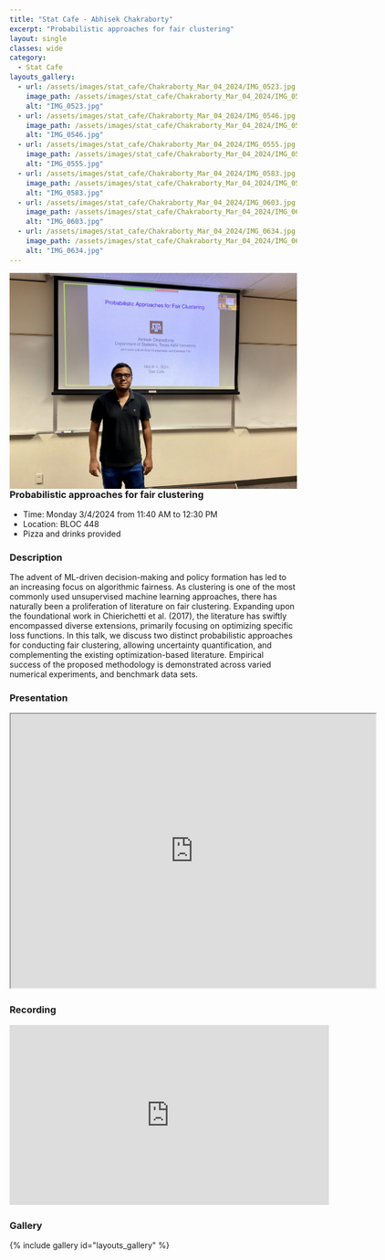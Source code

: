 ```yaml
---
title: "Stat Cafe - Abhisek Chakraborty"
excerpt: "Probabilistic approaches for fair clustering"
layout: single
classes: wide
category: 
  - Stat Cafe
layouts_gallery:
  - url: /assets/images/stat_cafe/Chakraborty_Mar_04_2024/IMG_0523.jpg
    image_path: /assets/images/stat_cafe/Chakraborty_Mar_04_2024/IMG_0523.jpg
    alt: "IMG_0523.jpg"
  - url: /assets/images/stat_cafe/Chakraborty_Mar_04_2024/IMG_0546.jpg
    image_path: /assets/images/stat_cafe/Chakraborty_Mar_04_2024/IMG_0546.jpg
    alt: "IMG_0546.jpg"
  - url: /assets/images/stat_cafe/Chakraborty_Mar_04_2024/IMG_0555.jpg
    image_path: /assets/images/stat_cafe/Chakraborty_Mar_04_2024/IMG_0555.jpg
    alt: "IMG_0555.jpg"
  - url: /assets/images/stat_cafe/Chakraborty_Mar_04_2024/IMG_0583.jpg
    image_path: /assets/images/stat_cafe/Chakraborty_Mar_04_2024/IMG_0583.jpg
    alt: "IMG_0583.jpg"
  - url: /assets/images/stat_cafe/Chakraborty_Mar_04_2024/IMG_0603.jpg
    image_path: /assets/images/stat_cafe/Chakraborty_Mar_04_2024/IMG_0603.jpg
    alt: "IMG_0603.jpg"
  - url: /assets/images/stat_cafe/Chakraborty_Mar_04_2024/IMG_0634.jpg
    image_path: /assets/images/stat_cafe/Chakraborty_Mar_04_2024/IMG_0634.jpg
    alt: "IMG_0634.jpg"
---
```


<img style="float: right;" src="/assets/images/stat_cafe/Chakraborty_Mar_04_2024/IMG_0523.jpg">

### Probabilistic approaches for fair clustering

- Time: Monday 3/4/2024 from 11:40 AM to 12:30 PM
- Location: BLOC 448
- Pizza and drinks provided
<!-- - [Presentation]({{ "/assets/files/stat_cafe/Chakraborty_Mar_04_2024/StatCafe_Abhisek_slides.pdf" | relative_url }}) -->
<!-- - [Recording]() -->

### Description
The advent of ML-driven decision-making and policy formation has led to an increasing focus on algorithmic fairness.  As clustering is one of the most commonly used unsupervised machine learning approaches, there has naturally been a proliferation of literature on fair clustering. Expanding upon the foundational work in Chierichetti et al. (2017), the literature has swiftly encompassed diverse extensions, primarily focusing on optimizing specific loss functions. In this talk, we discuss two distinct probabilistic approaches for conducting fair clustering, allowing uncertainty quantification, and complementing the existing optimization-based literature. Empirical success of the proposed methodology is demonstrated across varied numerical experiments, and benchmark data sets.

### Presentation
<iframe src="https://drive.google.com/file/d/1IyPWnSM5_rspF6mbggDeggEkw4SGhw5S/preview" width="640" height="480" allow="autoplay"></iframe>

### Recording
<iframe width="560" height="315" src="https://www.youtube.com/embed/bH4RmJcqT9A?si=tjYJaMJwYoOH0SBy" title="YouTube video player" frameborder="0" allow="accelerometer; autoplay; clipboard-write; encrypted-media; gyroscope; picture-in-picture; web-share" allowfullscreen></iframe>

### Gallery
{% include gallery id="layouts_gallery" %}

